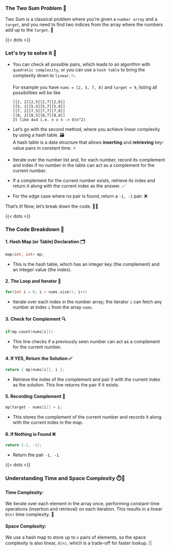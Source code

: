 ### The Two Sum Problem 🎯

Two Sum is a classical problem where you’re given a `number array` and a `target`, and you need to find two indices from the array where the numbers add up to the `target`. 🔢

{{< dots >}}

### Let's try to solve it 🧩

- You can check all possible pairs, which leads to an algorithm with `quadratic complexity`, or you can use a `hash table` to bring the complexity down to `linear`. 📉

    For example you have `nums = [2, 5, 7, 8]` and `target = 9`, listing all possibilities will be like
    ```
    [[2, 2][2,5][2,7][2,8]]
    [[5, 2][5,5][5,7][5,8]]
    [[7, 2][7,5][7,7][7,8]]
    [[8, 2][8,5][8,7][8,8]]
    It like 4x4 i.e. n x n -> O(n^2)
    ```

- Let’s go with the second method, where you achieve linear complexity by using a hash table. 🗃️  
A hash table is a data structure that allows **inserting** and **retrieving** key-value pairs in constant time. ⚡

- Iterate over the number list and, for each number, record its complement and index if no number in the table can act as a complement for the current number.

- If a complement for the current number exists, retrieve its index and return it along with the current index as the answer. ✅

- For the edge case where no pair is found, return a `-1, -1` pair. ❌

That’s it! Now, let’s break down the code. 🧑‍💻

{{< dots >}}

### The Code Breakdown 📝


#### 1. Hash Map (or Table) Declaration 🗂️
```cpp
map<int, int> mp;
```
- This is the hash table, which has an integer key (the complement) and an integer value (the index).


#### 2. The Loop and Iterator 🔄
```cpp
for(int i = 0; i < nums.size(); i++)
```
- Iterate over each index in the number array; the iterator `i` can fetch any number at index `i` from the array `nums`.

#### 3. Check for Complement 🔍
```cpp
if(mp.count(nums[i]))
```
- This line checks if a previously seen number can act as a complement for the current number.

#### 4. If YES, Return the Solution ✅
```cpp
return { mp[nums[i]], i };
```
- Retrieve the index of the complement and pair it with the current index as the solution. This line returns the pair if it exists.

#### 5. Recording Complement 📝
```cpp
mp[target - nums[i]] = i;
```
- This stores the complement of the current number and records it along with the current index in the map.

#### 6. If Nothing is Found ❌
```cpp
return {-1, -1};
```
- Return the pair `-1, -1`.


{{< dots >}}

### Understanding Time and Space Complexity ⏱️📏

#### Time Complexity:
We iterate over each element in the array once, performing constant-time operations (insertion and retrieval) on each iteration. This results in a linear `O(n)` time complexity. 🚀

#### Space Complexity: 
We use a hash map to store up to `n` pairs of elements, so the space complexity is also linear, `O(n)`, which is a trade-off for faster lookup. 🗄️